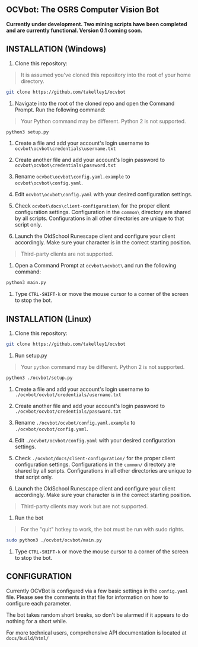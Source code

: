 ## OCVbot: The OSRS Computer Vision Bot

**Currently under development. Two mining scripts have been completed
and are currently functional. Version 0.1 coming soon.**

## INSTALLATION (Windows)

1. Clone this repository:
> It is assumed you've cloned this repository into the root of your home
directory.
```bash
git clone https://github.com/takelley1/ocvbot
```

1. Navigate into the root of the cloned repo and open the Command Prompt. Run
the following command:
> Your Python command may be different. Python 2 is not supported.
```bash
python3 setup.py
```

1. Create a file and add your account's login username to
`ocvbot\ocvbot\credentials\username.txt`
1. Create another file and add your account's login password to
`ocvbot\ocvbot\credentials\password.txt`

1. Rename `ocvbot\ocvbot\config.yaml.example` to `ocvbot\ocvbot\config.yaml`.
1. Edit `ocvbot\ocvbot\config.yaml` with your desired configuration settings.

1. Check `ocvbot\docs\client-configuration\` for the proper client
configuration settings. Configuration in the `common\` directory are shared by
all scripts. Configurations in all other directories are unique to that script
only.

1. Launch the OldSchool Runescape client and configure your client accordingly.
 Make sure your character is in the correct starting position.
> Third-party clients are not supported.

1. Open a Command Prompt at `ocvbot\ocvbot\` and run the following command:
```bash
python3 main.py
```

1. Type `CTRL-SHIFT-k` or move the mouse cursor to a corner of the screen to
stop the bot.


## INSTALLATION (Linux)

1. Clone this repository:
```bash
git clone https://github.com/takelley1/ocvbot
```

1. Run setup.py
> Your `python` command may be different. Python 2 is not supported.
```bash
python3 ./ocvbot/setup.py
```

1. Create a file and add your account's login username to
`./ocvbot/ocvbot/credentials/username.txt`
1. Create another file and add your account's login password to
`./ocvbot/ocvbot/credentials/password.txt`

1. Rename `./ocvbot/ocvbot/config.yaml.example` to `./ocvbot/ocvbot/config.yaml`.
1. Edit `./ocvbot/ocvbot/config.yaml` with your desired configuration settings.

1. Check `./ocvbot/docs/client-configuration/` for the proper client
configuration settings. Configurations in the `common/` directory are shared by
all scripts. Configurations in all other directories are unique to that script
only.

1. Launch the OldSchool Runescape client and configure your client accordingly.
 Make sure your character is in the correct starting position.
> Third-party clients may work but are not supported.

1. Run the bot
> For the "quit" hotkey to work, the bot must be run with sudo rights.
```bash
sudo python3 ./ocvbot/ocvbot/main.py
```

1. Type `CTRL-SHIFT-k` or move the mouse cursor to a corner of the screen to
stop the bot.

## CONFIGURATION

Currently OCVBot is configured via a few basic settings in the `config.yaml`
file. Please see the comments in that file for information on how to configure
each parameter.

The bot takes random short breaks, so don't be alarmed if it appears to do
nothing for a short while.

For more technical users, comprehensive API documentation is located at
`docs/build/html/`
